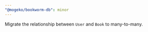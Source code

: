 ```yaml
---
"@mogeko/bookworm-db": minor
---
```


Migrate the relationship between `User` and `Book` to many-to-many.
